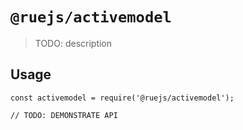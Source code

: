 # `@ruejs/activemodel`

> TODO: description

## Usage

```
const activemodel = require('@ruejs/activemodel');

// TODO: DEMONSTRATE API
```
